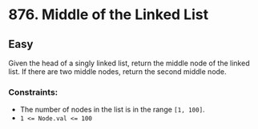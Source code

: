 # 876. Middle of the Linked List

## Easy

Given the head of a singly linked list, return the middle node of the linked list. If there are two middle nodes, return
the second middle node.


### Constraints:

- The number of nodes in the list is in the range `[1, 100]`.
- `1 <= Node.val <= 100`
